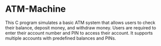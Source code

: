# ATM-Machine
This C program simulates a basic ATM system that allows users to check their balance, deposit money, and withdraw money. Users are required to enter their account number and PIN to access their account. It supports multiple accounts with predefined balances and PINs.
